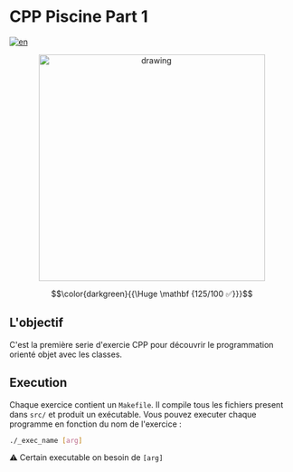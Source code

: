 # CPP Piscine Part 1

[![en](https://img.shields.io/badge/Language-en-red)](README.md)

<p align="center"><img src="https://i.imgur.com/GqPHOVC.jpeg" alt="drawing" width="400"/></p>

$$\color{darkgreen}{{\Huge \mathbf {125/100 ✅}}}$$

## L'objectif

C'est la première serie d'exercie CPP pour découvrir le programmation orienté objet avec les classes.

## Execution

Chaque exercice contient un `Makefile`.
Il compile tous les fichiers present dans `src/` et produit un exécutable.
Vous pouvez executer chaque programme en fonction du nom de l'exercice : 
````sh
./_exec_name [arg]
````
⚠ Certain executable on besoin de `[arg]`